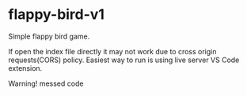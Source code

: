 # flappy-bird-v1
Simple flappy bird game.

If open the index file directly it may not work due to cross origin requests(CORS) policy.
Easiest way to run is using live server VS Code extension. 

Warning! messed code
